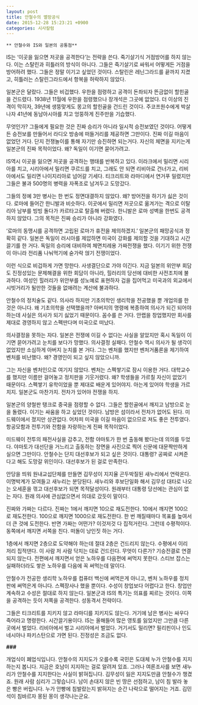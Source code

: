 ```yaml
---
layout: post
title: 안철수의 멸망공식
date: 2015-12-28 15:23:21 +0900
categories: 시사칼럼
---
```

 

    ** 안철수와 IS와 일본의 공통점** 

  


IS는 ‘이곳을 잃으면 저곳을 공격한다’는 전략을 쓴다. 죽기살기식 거점방어를 하지 않는다. 이는 스탈린과 히틀러의 방식이 아니다. 그들은 죽기살기로 싸워서 어떻게든 거점을 방어하려 했다. 그들은 정말 이기고 싶었던 것이다. 스탈린은 레닌그라드를 끝까지 지켰고, 히틀러는 스탈린그라드에서 항복을 허락하지 않았다. 

  


일본군은 달랐다. 그들은 비겁했다. 우한을 점령하고 공격이 돈좌되자 뜬금없이 할힌골을 건드렸다. 1938년 11월에 우한을 점령했으나 장개석은 그곳에 없었다. 더 이상의 진격이 막히자, 39년에 생뚱맞게도 몽고의 할힌골을 건드린 것이다. 주코프원수에게 박살나자 41년에 동남아시아를 치고 엉뚱하게 진주만을 기습했다. 

  


무엇인가? 그들에게 필요한 것은 진짜 승리가 아니라 일시적 승전보였던 것이다. 어떻게든 승전보를 만들어서 라디오 방송에 떠들거리를 제공하면 그만이다. 진짜 이길 마음이 없었던 거다. 단지 전쟁놀이를 통해 자기만 승진하면 되는거다. 자신의 체면을 지키는게 일본군의 진짜 목적이었다. 왜? 독일이 이기면 묻어가려고. 

  


IS역시 이곳을 잃으면 저곳을 공격하는 행태를 반복하고 있다. 이라크에서 밀리면 시리아를 치고, 시리아에서 밀리면 쿠르드를 치고, 그래도 안 되면 리비아로 건너가고, 리비아에서도 밀리면 나이지리아로 넘어갈 기세다. 티크리트와 라마디에서 연거푸 밀렸지만 그들은 불과 500명의 병력을 자폭조로 남겨두고 도망갔다. 

  


그들의 정예 3만 병사는 한 번도 정면대결하지 않았다. 왜? 방어전을 하기가 싫은 것이다. 로마에 들어간 한니발과 비슷하다. 이곳에서 밀리면 저곳으로 옮겨가는 격으로 이탈리아 남부를 빙빙 돌다가 카르타고로 탈출해 버렸다. 한니발은 로마 성벽을 한번도 공격하지 않았다. 그의 목적은 진짜 승리가 아니라 강화였다. 

  


‘로마의 동맹시를 공격하면 고립된 로마가 휴전을 제의하겠지.’ 일본군의 패망공식과 정확히 같다. 일본은 독일이 러시아를 제압하면 미국이 강화를 제의할 것을 기대하고 시간끌기를 한 거다. 독일의 승리에 대비하여 체면치레용 가짜전쟁을 했다. 이기기 위한 전쟁이 아니라 전리품 나눠먹기에 숟가락 얹기 전쟁이었다. 

  


이런 식으로 비겁하게 가면 망한다. 사생결단으로 가야 이긴다. 지금 일본의 위안부 회담도 진정성있는 문제해결을 위한 회담이 아니라, 힐러리의 당선에 대비한 사전조치에 불과하다. 여성인 힐러리가 위안부를 성노예로 표현하자 겁을 집어먹고 미국과의 외교에서 시빗거리가 될만한 것들을 없애려는 계산에 불과하다. 

  


안철수의 정치술도 같다. 의사라 하지만 기초의학인 생리학을 전공했을 뿐 개업의를 한 것은 아니다. 왜 기초의학을 선택했을까? 아버지의 명령에 복종하여 의사가 되긴 되어야 하는데 사실은 의사가 되기 싫었기 때문이다. 꼼수를 쓴 거다. 안랩을 창업했지만 회사를 제대로 경영하지 않고 스펙딴다며 미국으로 떠났다. 

  


의사결정을 못하는 자다. 일본은 전쟁에 이길 수 없다는 사실을 알았지만 혹시 독일이 이기면 묻어가려고 눈치를 보다가 망했다. 의사결정 실패다. 안철수 역시 의사가 될 생각이 없었지만 소심하게 아버지 눈치를 본 거다. 그는 벤처를 했지만 벤처거품론을 제기하여 벤처를 비난했다. 왜? 경영인이 되고 싶지 않았으니까. 

  


그는 자신을 벤처인으로 여기지 않았다. 벤처는 스펙쌓기로 잠시 이용한 거다. 대학교수를 했지만 이름만 걸어놓고 정치판을 기웃거렸다. 왜? 학생들을 가르칠 자신이 없었기 때문이다. 스펙쌓기 유학이었을 뿐 제대로 배운게 있어야지. 아는게 있어야 학생을 가르치지. 일본군도 마찬가지. 전차가 있어야 전쟁을 하지. 

  


일본군의 양철판 탱크로 중국을 점령할 수 없다. 그들은 할힌골에서 깨지고 남방으로 눈을 돌렸다. 이기는 싸움을 하고 싶었던 것이다. 남방은 섬이라서 전차가 없어도 된다. 미드웨이에서 졌지만 상관없다. 어차피 미국을 이길 마음이 없으므로 져도 좋은 전투였다. 항공모함과 전투기와 전함을 자랑하는게 진짜 목적이었다. 

  


미드웨이 전투의 패전사실을 감추고, 전함 야마토가 한 번 출동해 봤다는데 의의를 두었다. 야마토가 대선단을 거느리고 출동하는 장면을 사진으로 찍어 신문에 대문짝만하게 실으면 그만이다. 안철수는 단지 대선후보가 되고 싶은 것이다. 대통령? 공짜로 시켜준다고 해도 도망갈 위인이다. 대선후보가 된 걸로 만족한다. 

  


안당을 띄워 원내교섭단체를 만들면 김무성이 지지율 곤두박질된 새누리에서 연락온다. 이명박계가 모여들고 새누리는 분당된다. 새누리와 후보단일화 해서 김무성 대타로 나오는 오세훈을 꺾고 대선후보가 되면 목적달성이다. 원래부터 대통령 당선에는 관심이 없는 자다. 원래 의사에 관심없으면서 의대로 갔듯이 말이다. 

  


진짜와 가짜는 다르다. 진짜는 1에서 깨지면 10으로 재도전한다. 10에서 깨지면 100으로 재도전한다. 100으로 깨지면 1000으로 재도전한다. 한 번 깨질때마다 목표를 높여서 더 큰 것에 도전한다. 반면 가짜는 어떤가? 이것저것 다 집적거린다. 그런데 수평적이다. 동쪽에서 깨지면 서쪽을 친다. 떠돌이 낭인짓 하는 거다. 

  


1층에서 깨지면 2층으로 도약해야 하는데 절대 2층은 건드리지 않는다. 수평에서 이리저리 집적댄다. 이 사람 저 사람 닥치는 대로 건드린다. 무엇이 다른가? 기승전결로 연결되지 않는다. 전편에서 깨지면서 얻은 노하우를 다음편에 써먹지 못한다. 스티브 잡스는 실패하더라도 쌓은 노하우를 다음에 꼭 써먹는데 말이다. 

  


안철수가 전공한 생리학 노하우를 컴퓨터 백신에 써먹은게 아니고, 벤처 노하우를 정치판에 써먹은게 아니다. 스펙장사나 했을 뿐이다. 수성이 창업보다 어렵다고 한다. 창업만 계속하고 수성은 절대로 하지 않는다. 일본군과 IS의 특기는 의표를 찌르는 것이다. 이쪽을 공격하는 듯이 저쪽을 공격한다. 성동격서 전략이다. 

  


그들은 티크리트를 지키지 않고 라마디를 지키지도 않는다. 거기에 남은 병사는 싸우다 죽어라고 명령한다. 시간끌기용이다. IS는 올해들어 많은 영토를 잃었지만 그만큼 다른 곳에서 벌었다. 리비아에서 벌고 시리아에서 벌었다. 거기서도 밀리면? 필리핀이나 인도네시아나 파키스탄으로 가면 된다. 진정성은 조금도 없다. 

  


**###**

  


개업식이 폐업식입니다. 안철수의 지지도가 오를수록 국민은 도대체 누가 안철수를 지지하는지 봅니다. 지금은 호남이 지지하는 걸로 알려져 있죠. 그러나 여론조사를 보면 새누리가 안철수를 지지한다는 사실이 밝혀집니다. 김무성이 잃은 지지도만큼 안철수가 챙겼죠. 원래 사람 심리가 그렇습니다. 남이 손대지 않은 빈 땅은 선점하고, 남이 침 발라 놓은 빵은 버립니다. 누가 안빵에 침발랐는지 밝혀지는 순간 나락으로 떨어지는 거죠. 김민석이 침바르자 몽된 몽이 생각나는군요.